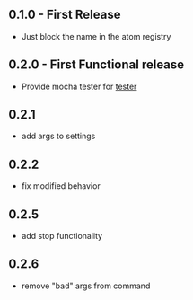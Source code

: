 ## 0.1.0 - First Release
* Just block the name in the atom registry

## 0.2.0 - First Functional release
* Provide mocha tester for [tester](https://github.com/yacut/tester)

## 0.2.1
* add args to settings

## 0.2.2
* fix modified behavior

## 0.2.5
* add stop functionality

## 0.2.6
* remove "bad" args from command
